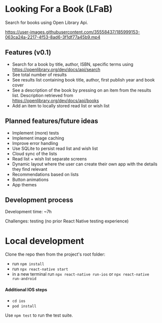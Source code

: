 # Looking For a Book (LFaB)

Search for books using Open Library Api.

https://user-images.githubusercontent.com/35558437/185999153-063ca24a-2217-4f53-8ad6-3f1df77a45b9.mp4

## Features (v0.1) ##
- Search for a book by title, author, ISBN, specific terms using https://openlibrary.org/dev/docs/api/search
- See total number of results
- See results list containing book title, author, first publish year and book cover
- See a description of the book by pressing on an item from the results list. Description retrieved from https://openlibrary.org/dev/docs/api/books
- Add an item to locally stored read list or wish list

## Planned features/future ideas ##
- Implement (more) tests
- Implement image caching
- Improve error handling
- Use SQLite to persist read list and wish list
- Cloud sync of the lists
- Read list + wish list separate screens
- Dynamic layout where the user can create their own app with the details they find relevant
- Recommendations based on lists
- Button animations
- App themes

## Development process
Development time: ~7h

Challenges: testing (no prior React Native testing experience)

# Local development  #

Clone the repo then from the project's root folder:
- run `npm install`
- run `npx react-native start`
- in a new terminal run `npx react-native run-ios` or `npx react-native run-android`

#### Additional IOS steps ####
- `cd ios`
- `pod install` 

Use `npm test` to run the test suite.
